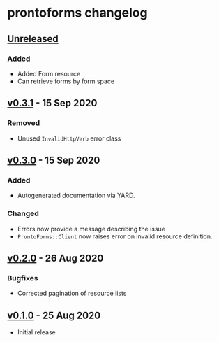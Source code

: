 # prontoforms changelog

## [Unreleased]
### Added
* Added Form resource
* Can retrieve forms by form space

## [v0.3.1] - 15 Sep 2020
### Removed
* Unused `InvalidHttpVerb` error class

## [v0.3.0] - 15 Sep 2020
### Added
* Autogenerated documentation via YARD.

### Changed
* Errors now provide a message describing the issue
* `ProntoForms::Client` now raises error on invalid resource definition.

## [v0.2.0] - 26 Aug 2020
### Bugfixes
* Corrected pagination of resource lists

## [v0.1.0] - 25 Aug 2020
* Initial release

[Unreleased]: https://github.com/paulholden2/prontoforms/compare/v0.3.1...HEAD
[v0.1.0]: https://github.com/paulholden2/prontoforms/releases/tag/v0.1.0
[v0.2.0]: https://github.com/paulholden2/prontoforms/releases/tag/v0.2.0
[v0.3.0]: https://github.com/paulholden2/prontoforms/releases/tag/v0.3.0
[v0.3.1]: https://github.com/paulholden2/prontoforms/releases/tag/v0.3.1
